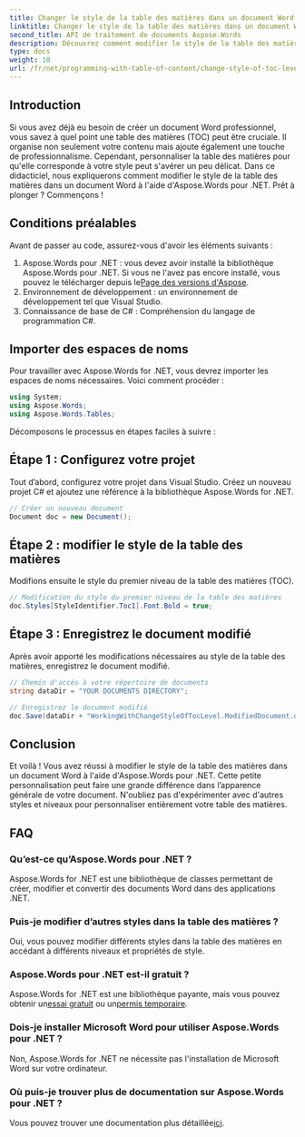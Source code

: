 ```yaml
---
title: Changer le style de la table des matières dans un document Word
linktitle: Changer le style de la table des matières dans un document Word
second_title: API de traitement de documents Aspose.Words
description: Découvrez comment modifier le style de la table des matières dans les documents Word à l'aide d'Aspose.Words for .NET avec ce guide étape par étape. Personnalisez votre table des matières sans effort.
type: docs
weight: 10
url: /fr/net/programming-with-table-of-content/change-style-of-toc-level/
---
```

## Introduction

Si vous avez déjà eu besoin de créer un document Word professionnel, vous savez à quel point une table des matières (TOC) peut être cruciale. Il organise non seulement votre contenu mais ajoute également une touche de professionnalisme. Cependant, personnaliser la table des matières pour qu'elle corresponde à votre style peut s'avérer un peu délicat. Dans ce didacticiel, nous expliquerons comment modifier le style de la table des matières dans un document Word à l'aide d'Aspose.Words pour .NET. Prêt à plonger ? Commençons !

## Conditions préalables

Avant de passer au code, assurez-vous d'avoir les éléments suivants :

1.  Aspose.Words pour .NET : vous devez avoir installé la bibliothèque Aspose.Words pour .NET. Si vous ne l'avez pas encore installé, vous pouvez le télécharger depuis le[Page des versions d'Aspose](https://releases.aspose.com/words/net/).
2. Environnement de développement : un environnement de développement tel que Visual Studio.
3. Connaissance de base de C# : Compréhension du langage de programmation C#.

## Importer des espaces de noms

Pour travailler avec Aspose.Words for .NET, vous devrez importer les espaces de noms nécessaires. Voici comment procéder :

```csharp
using System;
using Aspose.Words;
using Aspose.Words.Tables;
```

Décomposons le processus en étapes faciles à suivre :

## Étape 1 : Configurez votre projet

Tout d’abord, configurez votre projet dans Visual Studio. Créez un nouveau projet C# et ajoutez une référence à la bibliothèque Aspose.Words for .NET.

```csharp
// Créer un nouveau document
Document doc = new Document();
```

## Étape 2 : modifier le style de la table des matières

Modifions ensuite le style du premier niveau de la table des matières (TOC).

```csharp
// Modification du style du premier niveau de la table des matières
doc.Styles[StyleIdentifier.Toc1].Font.Bold = true;
```

## Étape 3 : Enregistrez le document modifié

Après avoir apporté les modifications nécessaires au style de la table des matières, enregistrez le document modifié.

```csharp
// Chemin d'accès à votre répertoire de documents
string dataDir = "YOUR DOCUMENTS DIRECTORY";

// Enregistrez le document modifié
doc.Save(dataDir + "WorkingWithChangeStyleOfTocLevel.ModifiedDocument.docx");
```

## Conclusion

Et voilà ! Vous avez réussi à modifier le style de la table des matières dans un document Word à l'aide d'Aspose.Words pour .NET. Cette petite personnalisation peut faire une grande différence dans l’apparence générale de votre document. N'oubliez pas d'expérimenter avec d'autres styles et niveaux pour personnaliser entièrement votre table des matières.

## FAQ

### Qu’est-ce qu’Aspose.Words pour .NET ?
Aspose.Words for .NET est une bibliothèque de classes permettant de créer, modifier et convertir des documents Word dans des applications .NET.

### Puis-je modifier d’autres styles dans la table des matières ?
Oui, vous pouvez modifier différents styles dans la table des matières en accédant à différents niveaux et propriétés de style.

### Aspose.Words pour .NET est-il gratuit ?
 Aspose.Words for .NET est une bibliothèque payante, mais vous pouvez obtenir un[essai gratuit](https://releases.aspose.com/) ou un[permis temporaire](https://purchase.aspose.com/temporary-license/).

### Dois-je installer Microsoft Word pour utiliser Aspose.Words pour .NET ?
Non, Aspose.Words for .NET ne nécessite pas l'installation de Microsoft Word sur votre ordinateur.

### Où puis-je trouver plus de documentation sur Aspose.Words pour .NET ?
 Vous pouvez trouver une documentation plus détaillée[ici](https://reference.aspose.com/words/net/).